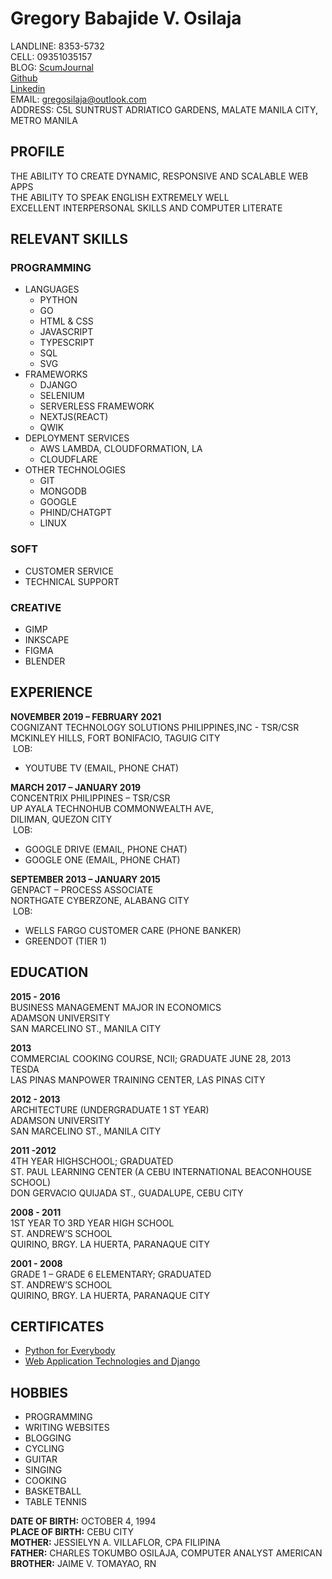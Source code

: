 # Gregory Babajide V. Osilaja
LANDLINE: 8353-5732  
CELL: 09351035157  
BLOG: [ScumJournal](https://scumjournal.pages.dev)  
[Github](https://github.com/gregidonut)  
[Linkedin](https://www.linkedin.com/in/gregory-babajide-v-osilaja-osilaja-8158211a0/)  
EMAIL: gregosilaja@outlook.com  
ADDRESS: C5L SUNTRUST ADRIATICO GARDENS, MALATE MANILA CITY, METRO MANILA  

## PROFILE
THE ABILITY TO CREATE DYNAMIC, RESPONSIVE AND SCALABLE WEB APPS  
THE ABILITY TO SPEAK ENGLISH EXTREMELY WELL  
EXCELLENT INTERPERSONAL SKILLS AND COMPUTER LITERATE  

## RELEVANT SKILLS
### PROGRAMMING
- LANGUAGES
    - PYTHON
    - GO
    - HTML & CSS
    - JAVASCRIPT
    - TYPESCRIPT
    - SQL
    - SVG
- FRAMEWORKS
    - DJANGO
    - SELENIUM
    - SERVERLESS FRAMEWORK
    - NEXTJS(REACT)
    - QWIK
- DEPLOYMENT SERVICES
    - AWS LAMBDA, CLOUDFORMATION, LA
    - CLOUDFLARE
- OTHER TECHNOLOGIES
    - GIT
    - MONGODB
    - GOOGLE
    - PHIND/CHATGPT
    - LINUX

### SOFT
- CUSTOMER SERVICE
- TECHNICAL SUPPORT

### CREATIVE
- GIMP
- INKSCAPE
- FIGMA
- BLENDER

## EXPERIENCE
**NOVEMBER 2019 – FEBRUARY 2021**  
COGNIZANT TECHNOLOGY SOLUTIONS PHILIPPINES,INC - TSR/CSR  
MCKINLEY HILLS, FORT BONIFACIO, TAGUIG CITY  
&nbsp;LOB:
- YOUTUBE TV (EMAIL, PHONE CHAT)

**MARCH 2017 – JANUARY 2019**  
CONCENTRIX PHILIPPINES – TSR/CSR  
UP AYALA TECHNOHUB COMMONWEALTH AVE,  
DILIMAN, QUEZON CITY  
&nbsp;LOB:
- GOOGLE DRIVE (EMAIL, PHONE CHAT)
- GOOGLE ONE (EMAIL, PHONE CHAT)

**SEPTEMBER 2013 – JANUARY 2015**  
GENPACT – PROCESS ASSOCIATE  
NORTHGATE CYBERZONE, ALABANG CITY    
&nbsp;LOB:
- WELLS FARGO CUSTOMER CARE (PHONE BANKER)
- GREENDOT (TIER 1)

## EDUCATION
**2015 - 2016**  
BUSINESS MANAGEMENT MAJOR IN ECONOMICS  
ADAMSON UNIVERSITY  
SAN MARCELINO ST., MANILA CITY  

**2013**  
COMMERCIAL COOKING COURSE, NCII; GRADUATE JUNE 28, 2013  
TESDA  
LAS PINAS MANPOWER TRAINING CENTER, LAS PINAS CITY  

**2012 - 2013**  
ARCHITECTURE (UNDERGRADUATE 1  ST YEAR)  
ADAMSON UNIVERSITY  
SAN MARCELINO ST., MANILA CITY

**2011 -2012**  
4TH YEAR HIGHSCHOOL; GRADUATED  
ST. PAUL LEARNING CENTER  (A CEBU INTERNATIONAL BEACONHOUSE SCHOOL)  
DON GERVACIO QUIJADA ST., GUADALUPE, CEBU CITY  

**2008 - 2011**  
1ST YEAR TO 3RD YEAR HIGH SCHOOL  
ST. ANDREW’S SCHOOL  
QUIRINO, BRGY. LA HUERTA, PARANAQUE CITY  

**2001 - 2008**  
GRADE 1 – GRADE 6 ELEMENTARY; GRADUATED  
ST. ANDREW’S SCHOOL  
QUIRINO, BRGY. LA HUERTA, PARANAQUE CITY  

## CERTIFICATES
- [Python for Everybody](https://www.coursera.org/account/accomplishments/specialization/TPA9NC3GEEF7?utm_source=link&utm_medium=certificate&utm_content=cert_image&utm_campaign=sharing_cta&utm_product=s12n)
- [Web Application Technologies and Django](https://www.coursera.org/account/accomplishments/verify/738V84S9CDXV?utm_source=link&utm_medium=certificate&utm_content=cert_image&utm_campaign=sharing_cta&utm_product=course)
## HOBBIES
- PROGRAMMING
- WRITING WEBSITES
- BLOGGING
- CYCLING
- GUITAR
- SINGING
- COOKING
- BASKETBALL
- TABLE TENNIS

**DATE OF BIRTH:** OCTOBER 4, 1994  
**PLACE OF BIRTH:** CEBU CITY  
**MOTHER:** JESSIELYN A. VILLAFLOR, CPA FILIPINA  
**FATHER:** CHARLES TOKUMBO OSILAJA, COMPUTER ANALYST AMERICAN  
**BROTHER:** JAIME V. TOMAYAO, RN  
